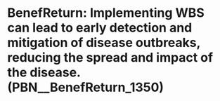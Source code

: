 # BenefReturn: __Implementing WBS can lead to early detection and mitigation of disease outbreaks, reducing the spread and impact of the disease.__ (PBN__BenefReturn_1350)

